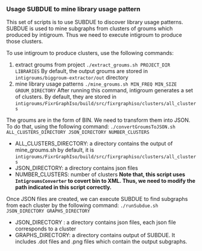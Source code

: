 ### Usage SUBDUE to mine library usage pattern ###

This set of scripts is to use SUBDUE to discover library usage patterns.
SUBDUE is used to mine subgraphs from clusters of groums which produced by intigroum.
Thus we need to execute intigroum to produce those clusters.

To use intigroum to produce clusters, use the following commands:
1. extract groums from project
`./extract_groums.sh PROJECT_DIR LIBRARIES`
By default, the output groums are stored in `intigroums/biggroum-extractor/out` directory
2. mine library usage patterns
`./mine_groums.sh MIN_FREQ MIN_SIZE GROUM_DIRECTORY`
After running this command, intigroum generates a set of clusters. By default, they are stored in `intigroums/FixrGraphIso/build/src/fixrgraphiso/clusters/all_clusters`

The groums are in the form of BIN. We need to transform them into JSON. To do that, using the following command: 
`./convertGroumsToJSON.sh ALL_CLUSTERS_DIRECTORY JSON_DIRECTORY NUMBER_CLUSTERS`
- ALL_CLUSTERS_DIRECTORY: a directory contains the output of mine_groums.sh
	by default, it is `intigroums/FixrGraphIso/build/src/fixrgraphiso/clusters/all_clusters`
- JSON_DIRECTORY: a directory contains json files
- NUMBER_CLUSTERS: number of clusters
**Note that, this script uses `IntigroumsConverter` to covert bin to XML. Thus, we need to modify the path indicated in this script correctly.**

Once JSON files are created, we can execute SUBDUE to find subgraphs from each cluster by the following command:
`./runSubdue.sh JSON_DIRECTORY GRAPHS_DIRECTORY`
- JSON_DIRECTORY : a directory contains json files, each json file corresponds to a cluster
- GRAPHS_DIRECTORY: a directory contains output of SUBDUE. It includes .dot files and .png files which contain the output subgraphs.